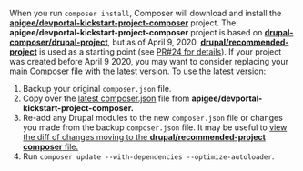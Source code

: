 When you run `composer install`, Composer will download and install the **[apigee/devportal-kickstart-project-composer](https://github.com/apigee/devportal-kickstart-project-composer)** project. The **apigee/devportal-kickstart-project-composer** project is based on **[drupal-composer/drupal-project](https://github.com/drupal-composer/drupal-project)**, but as of April 9, 2020, **[drupal/recommended-project](https://github.com/drupal/recommended-project)** is used as a starting point (see [PR#24 for details](https://github.com/apigee/devportal-kickstart-project-composer/pull/24)). If your project was created before April 9 2020, you may want to consider replacing your main Composer file with the latest version. To use the latest version:

1. Backup your original `composer.json` file.
2. Copy over the [latest composer.json](https://github.com/apigee/devportal-kickstart-project-composer/blob/8.x/composer.json) file from **apigee/devportal-kickstart-project-composer.**
3. Re-add any Drupal modules to the new `composer.json` file or changes you made from the backup `composer.json` file. It may be useful to [view the diff of changes moving to the **drupal/recommended-project composer** file.](https://github.com/apigee/devportal-kickstart-project-composer/compare/661edb0%5E...661edb0)
4. Run `composer update --with-dependencies --optimize-autoloader`.